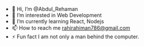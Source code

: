- 👋 Hi, I’m @Abdul_Rehaman
- 👀 I’m interested in Web Development 
- 🌱 I’m currently learning React, Nodejs
- 📫 How to reach me rahirahiman786@gmail.com
- ⚡ Fun fact I am not only a man behind the computer.


